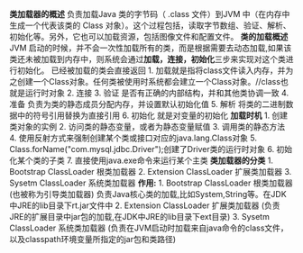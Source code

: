 **类加载器的概述**
	负责加载Java 类的字节码（ .class 文件）到JVM 中（在内存中生成一个代表该类的 Class 对象）。这个过程包括，读取字节数组、验证、解析、初始化等。另外，它也可以加载资源，包括图像文件和配置文件。
		**类的加载概述**
		JVM 启动的时候，并不会一次性加载所有的类，而是根据需要去动态加载,如果该类还未被加载到内存中，则系统会通过**加载，连接，初始化**三步来实现对这个类进行初始化。
		已经被加载的类会直接返回
		1. 加载就是指将class文件读入内存，并为之创建一个Class对象。任何类被使用时系统都会建立一个Class对象。//class也就是运行时对象
		2. 连接
		3. 验证 是否有正确的内部结构，并和其他类协调一致
		4. 准备 负责为类的静态成员分配内存，并设置默认初始化值
		5. 解析 将类的二进制数据中的符号引用替换为直接引用
		6. 初始化 就是对变量的初始化
		**加载时机**
		1. 创建类对象的实例
		2. 访问类的静态变量，或者为静态变量赋值
		3. 调用类的静态方法
		4. 使用反射方式来强制创建某个类或接口对应的java.lang.Class对象
		5. Class.forName("com.mysql.jdbc.Driver");创建了Driver类的运行时对象
		6. 初始化某个类的子类
		7. 直接使用java.exe命令来运行某个主类
**类加载器的分类**
	1. Bootstrap ClassLoader 根类加载器
	2. Extension ClassLoader 扩展类加载器
	3. Sysetm ClassLoader 系统类加载器
	**作用:**
	1. Bootstrap ClassLoader 根类加载器(也被称为引导类加载器)
	负责Java核心类的加载,比如System,String等。在JDK中JRE的lib目录下rt.jar文件中
	2. Extension ClassLoader 扩展类加载器
	(负责JRE的扩展目录中jar包的加载,在JDK中JRE的lib目录下ext目录)
	3. Sysetm ClassLoader 系统类加载器
	(负责在JVM启动时加载来自java命令的class文件，以及classpath环境变量所指定的jar包和类路径)

